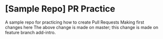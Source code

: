 # [Sample Repo] PR Practice
A sample repo for practicing how to create Pull Requests
Making first changes here
The above change is made on master; this change is made on feature branch add-intro.
